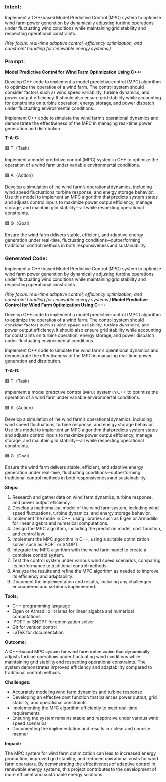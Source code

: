 ### Intent:
Implement a C++-based Model Predictive Control (MPC) system to optimize wind farm power generation by dynamically adjusting turbine operations under fluctuating wind conditions while maintaining grid stability and respecting operational constraints.  

*(Key focus: real-time adaptive control, efficiency optimization, and constraint handling for renewable energy systems.)*

### Prompt:
**Model Predictive Control for Wind Farm Optimization Using C++:**

Develop C++ code to implement a model predictive control (MPC) algorithm to optimize the operation of a wind farm. The control system should consider factors such as wind speed variability, turbine dynamics, and power output efficiency. It should also ensure grid stability while accounting for constraints on turbine operation, energy storage, and power dispatch under fluctuating environmental conditions.

Implement C++ code to simulate the wind farm’s operational dynamics and demonstrate the effectiveness of the MPC in managing real-time power generation and distribution.

**T-A-G:**

🟥 T（Task）

Implement a model predictive control (MPC) system in C++ to optimize the operation of a wind farm under variable environmental conditions.

🟩 A（Action）

Develop a simulation of the wind farm’s operational dynamics, including wind speed fluctuations, turbine response, and energy storage behavior. Use this model to implement an MPC algorithm that predicts system states and adjusts control inputs to maximize power output efficiency, manage storage, and maintain grid stability—all while respecting operational constraints.

🟦 G（Goal）

Ensure the wind farm delivers stable, efficient, and adaptive energy generation under real-time, fluctuating conditions—outperforming traditional control methods in both responsiveness and sustainability.

### Generated Code:
Implement a C++-based Model Predictive Control (MPC) system to optimize wind farm power generation by dynamically adjusting turbine operations under fluctuating wind conditions while maintaining grid stability and respecting operational constraints.  

*(Key focus: real-time adaptive control, efficiency optimization, and constraint handling for renewable energy systems.)*
**Model Predictive Control for Wind Farm Optimization Using C++:**

Develop C++ code to implement a model predictive control (MPC) algorithm to optimize the operation of a wind farm. The control system should consider factors such as wind speed variability, turbine dynamics, and power output efficiency. It should also ensure grid stability while accounting for constraints on turbine operation, energy storage, and power dispatch under fluctuating environmental conditions.

Implement C++ code to simulate the wind farm’s operational dynamics and demonstrate the effectiveness of the MPC in managing real-time power generation and distribution.

**T-A-G:**

🟥 T（Task）

Implement a model predictive control (MPC) system in C++ to optimize the operation of a wind farm under variable environmental conditions.

🟩 A（Action）

Develop a simulation of the wind farm’s operational dynamics, including wind speed fluctuations, turbine response, and energy storage behavior. Use this model to implement an MPC algorithm that predicts system states and adjusts control inputs to maximize power output efficiency, manage storage, and maintain grid stability—all while respecting operational constraints.

🟦 G（Goal）

Ensure the wind farm delivers stable, efficient, and adaptive energy generation under real-time, fluctuating conditions—outperforming traditional control methods in both responsiveness and sustainability.

**Steps:**

1. Research and gather data on wind farm dynamics, turbine response, and power output efficiency.
2. Develop a mathematical model of the wind farm system, including wind speed fluctuations, turbine dynamics, and energy storage behavior.
3. Implement the model in C++, using libraries such as Eigen or Armadillo for linear algebra and numerical computations.
4. Design the MPC algorithm, including the prediction model, cost function, and control law.
5. Implement the MPC algorithm in C++, using a suitable optimization solver such as IPOPT or SNOPT.
6. Integrate the MPC algorithm with the wind farm model to create a complete control system.
7. Test the control system under various wind speed scenarios, comparing its performance to traditional control methods.
8. Analyze the results and refine the MPC algorithm as needed to improve its efficiency and adaptability.
9. Document the implementation and results, including any challenges encountered and solutions implemented.

**Tools:**

- C++ programming language
- Eigen or Armadillo libraries for linear algebra and numerical computations
- IPOPT or SNOPT for optimization solver
- Git for version control
- LaTeX for documentation

**Outcome:**

A C++-based MPC system for wind farm optimization that dynamically adjusts turbine operations under fluctuating wind conditions while maintaining grid stability and respecting operational constraints. The system demonstrates improved efficiency and adaptability compared to traditional control methods.

**Challenges:**

- Accurately modeling wind farm dynamics and turbine response
- Developing an effective cost function that balances power output, grid stability, and operational constraints
- Implementing the MPC algorithm efficiently to meet real-time requirements
- Ensuring the system remains stable and responsive under various wind speed scenarios
- Documenting the implementation and results in a clear and concise manner

**Impact:**

The MPC system for wind farm optimization can lead to increased energy production, improved grid stability, and reduced operational costs for wind farm operators. By demonstrating the effectiveness of adaptive control in renewable energy systems, this project contributes to the development of more efficient and sustainable energy solutions.
